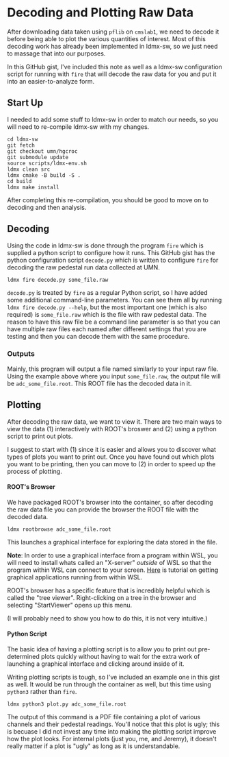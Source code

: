 # Decoding and Plotting Raw Data

After downloading data taken using `pflib` on `cmslab1`,
we need to decode it before being able to plot the various quantities of interest.
Most of this decoding work has already been implemented in ldmx-sw,
so we just need to massage that into our purposes.

In this GitHub gist, I've included this note as well as a ldmx-sw configuration
script for running with `fire` that will decode the raw data for you and put it
into an easier-to-analyze form.

## Start Up
I needed to add some stuff to ldmx-sw in order to match our needs,
so you will need to re-compile ldmx-sw with my changes.

```
cd ldmx-sw
git fetch
git checkout umn/hgcroc
git submodule update
source scripts/ldmx-env.sh
ldmx clean src
ldmx cmake -B build -S .
cd build
ldmx make install
```

After completing this re-compilation, you should be good to move on to decoding and then analysis.

## Decoding
Using the code in ldmx-sw is done through the program `fire` which is supplied a python
script to configure how it runs. This GitHub gist has the python configuration script `decode.py`
which is written to configure `fire` for decoding the raw pedestal run data collected at UMN.
```
ldmx fire decode.py some_file.raw
```
`decode.py` is treated by `fire` as a regular Python script, so I have added some additional
command-line parameters. You can see them all by running `ldmx fire decode.py --help`, but
the most important one (which is also required) is `some_file.raw` which is the file with
raw pedestal data. The reason to have this raw file be a command line parameter is so that
you can have multiple raw files each named after different settings that you are testing
and then you can decode them with the same procedure.

### Outputs
Mainly, this program will output a file named similarly to your input raw file.
Using the example above where you input `some_file.raw`, the output file will be `adc_some_file.root`.
This ROOT file has the decoded data in it.

## Plotting
After decoding the raw data, we want to view it.
There are two main ways to view the data (1) interactively with ROOT's broswer
and (2) using a python script to print out plots.

I suggest to start with (1) since it is easier and allows you to discover
what types of plots you want to print out. Once you have found out which plots
you want to be printing, then you can move to (2) in order to speed up the process 
of plotting.

#### ROOT's Browser
We have packaged ROOT's browser into the container, so after decoding the raw
data file you can provide the browser the ROOT file with the decoded data.
```
ldmx rootbrowse adc_some_file.root
```
This launches a graphical interface for exploring the data stored in the file.

**Note**: In order to use a graphical interface from a program within WSL,
you will need to install whats called an "X-server" _outside_ of WSL so that
the program within WSL can connect to your screen. [Here](https://techcommunity.microsoft.com/t5/windows-dev-appconsult/running-wsl-gui-apps-on-windows-10/ba-p/1493242) is tutorial
on getting graphical applications running from within WSL.

ROOT's browser has a specific feature that is incredibly helpful
which is called the "tree viewer". Right-clicking on a tree in the browser
and selecting "StartViewer" opens up this menu.

(I will probably need to show you how to do this, it is not very intuitive.)

#### Python Script
The basic idea of having a plotting script is to allow you to print out
pre-determined plots quickly without having to wait for the extra work
of launching a graphical interface and clicking around inside of it.

Writing plotting scripts is tough, so I've included an example one in
this gist as well. It would be run through the container as well, but
this time using `python3` rather than `fire`.

```
ldmx python3 plot.py adc_some_file.root
```

The output of this command is a PDF file containing a plot
of various channels and their pedestal readings.
You'll notice that this plot is ugly; this is becuase I did not invest
any time into making the plotting script improve how the plot looks.
For internal plots (just you, me, and Jeremy), it doesn't really matter
if a plot is "ugly" as long as it is understandable.
